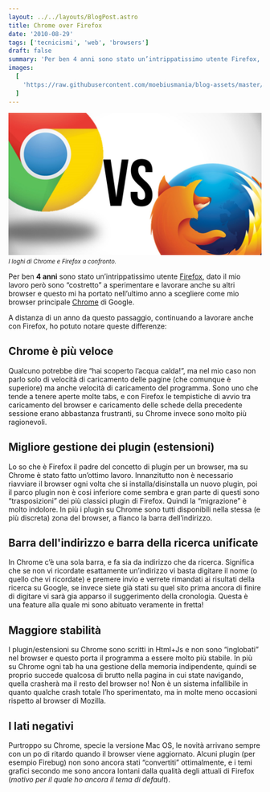 ```yaml
---
layout: ../../layouts/BlogPost.astro
title: Chrome over Firefox
date: '2010-08-29'
tags: ['tecnicismi', 'web', 'browsers']
draft: false
summary: 'Per ben 4 anni sono stato un’intrippatissimo utente Firefox, dato il mio lavoro però sono costretto a sperimentare e lavorare anche su altri browser e questo mi ha portato nell’ultimo anno a scegliere come mio browser principale Chrome di Google.'
images:
  [
    'https://raw.githubusercontent.com/moebiusmania/blog-assets/master/images/2010/chrome_vs_firefox.jpg',
  ]
---
```


![I loghi di Chrome e Firefox a confronto.](https://raw.githubusercontent.com/moebiusmania/blog-assets/master/images/2010/chrome_vs_firefox.jpg) <small>_I loghi di Chrome e Firefox a confronto._</small>

Per ben **4 anni** sono stato un’intrippatissimo utente [Firefox](https://www.mozilla.org/it/firefox/new/), dato il mio lavoro però sono “costretto” a sperimentare e lavorare anche su altri browser e questo mi ha portato nell’ultimo anno a scegliere come mio browser principale [Chrome](https://www.google.it/chrome/browser/desktop/) di Google.

A distanza di un anno da questo passaggio, continuando a lavorare anche con Firefox, ho potuto notare queste differenze:

## Chrome è più veloce

Qualcuno potrebbe dire “hai scoperto l’acqua calda!”, ma nel mio caso non parlo solo di velocità di caricamento delle pagine (che comunque è superiore) ma anche velocità di caricamento del programma. Sono uno che tende a tenere aperte molte tabs, e con Firefox le tempistiche di avvio tra caricamento del browser e caricamento delle schede della precedente sessione erano abbastanza frustranti, su Chrome invece sono molto più ragionevoli.

## Migliore gestione dei plugin (estensioni)

Lo so che è Firefox il padre del concetto di plugin per un browser, ma su Chrome è stato fatto un’ottimo lavoro. Innanzitutto non è necessario riavviare il browser ogni volta che si installa/disinstalla un nuovo plugin, poi il parco plugin non è cosi inferiore come sembra e gran parte di questi sono “trasposizioni” dei più classici plugin di Firefox. Quindi la “migrazione” è molto indolore. In più i plugin su Chrome sono tutti disponibili nella stessa (e più discreta) zona del browser, a fianco la barra dell’indirizzo.

## Barra dell'indirizzo e barra della ricerca unificate

In Chrome c’è una sola barra, e fa sia da indirizzo che da ricerca. Significa che se non vi ricordate esattamente un’indirizzo vi basta digitare il nome (o quello che vi ricordate) e premere invio e verrete rimandati ai risultati della ricerca su Google, se invece siete già stati su quel sito prima ancora di finire di digitare vi sarà gia apparso il suggerimento della cronologia. Questa è una feature alla quale mi sono abituato veramente in fretta!

## Maggiore stabilità

I plugin/estensioni su Chrome sono scritti in Html+Js e non sono “inglobati” nel browser e questo porta il programma a essere molto più stabile. In più su Chrome ogni tab ha una gestione della memoria indipendente, quindi se proprio succede qualcosa di brutto nella pagina in cui state navigando, quella crasherà ma il resto del browser no! Non è un sistema infallibile in quanto qualche crash totale l’ho sperimentato, ma in molte meno occasioni rispetto al browser di Mozilla.

## I lati negativi

Purtroppo su Chrome, specie la versione Mac OS, le novità arrivano sempre con un po di ritardo quando il browser viene aggiornato. Alcuni plugin (per esempio Firebug) non sono ancora stati “convertiti” ottimalmente, e i temi grafici secondo me sono ancora lontani dalla qualità degli attuali di Firefox (_motivo per il quale ho ancora il tema di default_).
